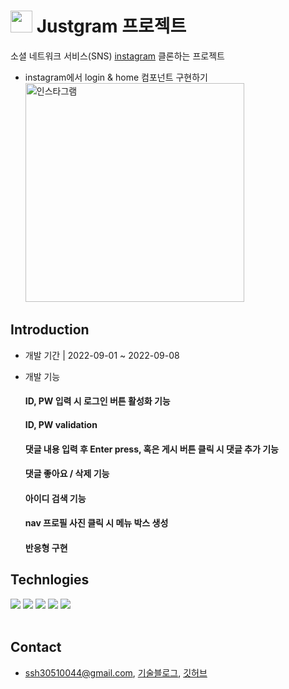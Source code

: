 # <img src="https://user-images.githubusercontent.com/100933263/188952079-4d156e7e-ce0e-4410-a19f-465a72f4c1b7.png" height="35"/> Justgram 프로젝트

소셜 네트워크 서비스(SNS) [instagram](https://www.instagram.com/) 클론하는 프로젝트
<br>

- instagram에서 login & home 컴포넌트 구현하기
  <img width="350" alt="인스타그램" src="https://cdn.pixabay.com/photo/2018/03/28/02/19/illustration-3268055_1280.jpg">

## Introduction

- 개발 기간 | 2022-09-01 ~ 2022-09-08
- 개발 기능

  #### ID, PW 입력 시 로그인 버튼 활성화 기능

  #### ID, PW validation

  #### 댓글 내용 입력 후 Enter press, 혹은 게시 버튼 클릭 시 댓글 추가 기능

  #### 댓글 좋아요 / 삭제 기능

  #### 아이디 검색 기능

  #### nav 프로필 사진 클릭 시 메뉴 박스 생성

  #### 반응형 구현

## Technlogies

 <div> 
<img src="https://img.shields.io/badge/html-E34F26?style=for-the-badge&logo=HTML5&logoColor=white"> 
<img src="https://img.shields.io/badge/css-1572B6?style=for-the-badge&logo=css3&logoColor=white"> 
<img src="https://img.shields.io/badge/react-61DAFB?style=for-the-badge&logo=react&logoColor=black"> 
<img src="https://img.shields.io/badge/javascript-ffc700?style=for-the-badge&logo=javascript&logoColor=white">
<img src="https://img.shields.io/badge/styled-components-DB7093?style=for-the-badge&logo=styledcomponents&logoColor=white">
</div> 
<br>

## Contact

- ssh30510044@gmail.com, [기술블로그](https://sophie0527.tistory.com/), [깃허브](https://github.com/Sophie0527)
